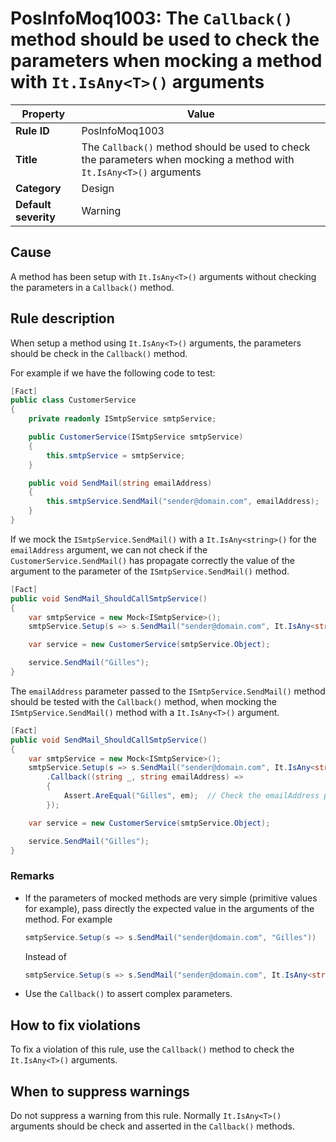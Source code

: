 # PosInfoMoq1003: The `Callback()` method should be used to check the parameters when mocking a method with `It.IsAny<T>()` arguments

| Property                            | Value                                                                  												|
|-------------------------------------|---------------------------------------------------------------------------------------------------------------------|
| **Rule ID**                         | PosInfoMoq1003                                                         												|
| **Title**                           | The `Callback()` method should be used to check the parameters when mocking a method with `It.IsAny<T>()` arguments	|
| **Category**                        | Design																												|
| **Default severity**				  | Warning																												|

## Cause

A method has been setup with `It.IsAny<T>()` arguments without checking the parameters in a `Callback()`
method.

## Rule description

When setup a method using `It.IsAny<T>()` arguments, the parameters should be check in the `Callback()` method.

For example if we have the following code to test:

```csharp
[Fact]
public class CustomerService
{
	private readonly ISmtpService smtpService;

	public CustomerService(ISmtpService smtpService)
	{
		this.smtpService = smtpService;
	}

	public void SendMail(string emailAddress)
	{
		this.smtpService.SendMail("sender@domain.com", emailAddress);
	}
}
```

If we mock the `ISmtpService.SendMail()` with a `It.IsAny<string>()` for the `emailAddress` argument,
we can not check if the `CustomerService.SendMail()` has propagate correctly the value of the argument to the
parameter of the `ISmtpService.SendMail()` method.

```csharp
[Fact]
public void SendMail_ShouldCallSmtpService()
{
	var smtpService = new Mock<ISmtpService>();
	smtpService.Setup(s => s.SendMail("sender@domain.com", It.IsAny<string>()));	// With It.IsAny<string>() we can not check that emailAddress has been correctly passed in the CustomerService.SendMail() method.

	var service = new CustomerService(smtpService.Object);

	service.SendMail("Gilles");
}
```

The `emailAddress` parameter passed to the `ISmtpService.SendMail()` method should be tested
with the `Callback()` method, when mocking the `ISmtpService.SendMail()` method with a `It.IsAny<T>()` argument.

```csharp
[Fact]
public void SendMail_ShouldCallSmtpService()
{
	var smtpService = new Mock<ISmtpService>();
	smtpService.Setup(s => s.SendMail("sender@domain.com", It.IsAny<string>()))		// With It.IsAny() we should test the arguments if correctly propagated in the Callback() method.
		.Callback((string _, string emailAddress) =>
		{
			Assert.AreEqual("Gilles", em);	// Check the emailAddress parameter.
		});

	var service = new CustomerService(smtpService.Object);

	service.SendMail("Gilles");
}
```

### Remarks
- If the parameters of mocked methods are very simple (primitive values for example), pass directly the expected value in the arguments of the method. For example
  ```csharp
  smtpService.Setup(s => s.SendMail("sender@domain.com", "Gilles"))
  ```
  Instead of
  ```csharp
  smtpService.Setup(s => s.SendMail("sender@domain.com", It.IsAny<string>()))
  ```
- Use the `Callback()` to assert complex parameters.

## How to fix violations

To fix a violation of this rule, use the `Callback()` method to check the `It.IsAny<T>()` arguments.

## When to suppress warnings

Do not suppress a warning from this rule. Normally `It.IsAny<T>()` arguments should be check and asserted in the `Callback()` methods.